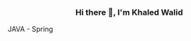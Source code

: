 <h3 align="center";> Hi there 👋, I'm  Khaled Walid </h3>
<!--
**Khaled-Walid-Elkholy/Khaled-Walid-Elkholy** is a ✨ _special_ ✨ repository because its `README.md` (this file) appears on your GitHub profile.
    -->
    <img  alt="">
    JAVA - Spring

  

<!--
Here are some ideas to get you started:

- 🔭 I’m currently working on ...
- 🌱 I’m currently learning ...
- 👯 I’m looking to collaborate on ...
- 🤔 I’m looking for help with ...
- 💬 Ask me about ...
- 📫 How to reach me: ...
- 😄 Pronouns: ...
- ⚡ Fun fact: ...
-->
